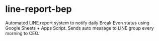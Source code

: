 # line-report-bep
Automated LINE report system to notify daily Break Even status using Google Sheets + Apps Script. Sends auto message to LINE group every morning to CEO.
